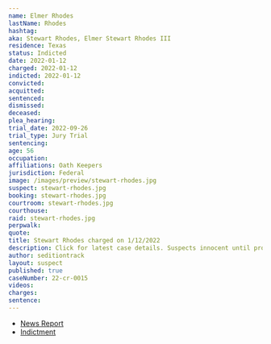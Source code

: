 ```yaml
---
name: Elmer Rhodes
lastName: Rhodes
hashtag:
aka: Stewart Rhodes, Elmer Stewart Rhodes III
residence: Texas
status: Indicted
date: 2022-01-12
charged: 2022-01-12
indicted: 2022-01-12
convicted:
acquitted:
sentenced:
dismissed:
deceased:
plea_hearing:
trial_date: 2022-09-26
trial_type: Jury Trial
sentencing:
age: 56
occupation:
affiliations: Oath Keepers
jurisdiction: Federal
image: /images/preview/stewart-rhodes.jpg
suspect: stewart-rhodes.jpg
booking: stewart-rhodes.jpg
courtroom: stewart-rhodes.jpg
courthouse:
raid: stewart-rhodes.jpg
perpwalk:
quote:
title: Stewart Rhodes charged on 1/12/2022
description: Click for latest case details. Suspects innocent until proven guilty.
author: seditiontrack
layout: suspect
published: true
caseNumber: 22-cr-0015
videos:
charges:
sentence:
---
```

- [News Report](https://www.cnn.com/2022/01/13/politics/oathkeeper-rhodes-arrested-doj/index.html)
- [Indictment](https://www.justice.gov/usao-dc/case-multi-defendant/file/1514876/download)
